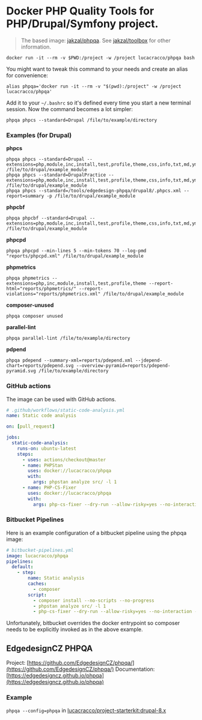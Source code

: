 # Docker PHP Quality Tools for PHP/Drupal/Symfony project.

> The based image: [jakzal/phpqa](https://github.com/jakzal/phpqa).
> See [jakzal/toolbox](https://github.com/jakzal/toolbox) for other information.

```shell
docker run -it --rm -v $PWD:/project -w /project lucacracco/phpqa bash
```

You might want to tweak this command to your needs and create an alias for convenience:

```shell
alias phpqa='docker run -it --rm -v "$(pwd):/project" -w /project lucacracco/phpqa'
```

Add it to your `~/.bashrc` so it's defined every time you start a new terminal session.
Now the command becomes a lot simpler:

```shell
phpqa phpcs --standard=Drupal /file/to/example/directory
```

### Examples (for Drupal)

**phpcs**
```shell
phpqa phpcs --standard=Drupal --extensions=php,module,inc,install,test,profile,theme,css,info,txt,md,yml /file/to/drupal/example_module
phpqa phpcs --standard=DrupalPractice --extensions=php,module,inc,install,test,profile,theme,css,info,txt,md,yml /file/to/drupal/example_module
phpqa phpcs --standard=/tools/edgedesign-phpqa/drupal8/.phpcs.xml --report=summary -p /file/to/drupal/example_module
```

**phpcbf**
```shell    
phpqa phpcbf --standard=Drupal --extensions=php,module,inc,install,test,profile,theme,css,info,txt,md,yml /file/to/drupal/example_module
```

**phpcpd**
```shell    
phpqa phpcpd --min-lines 5 --min-tokens 70 --log-pmd "reports/phpcpd.xml" /file/to/drupal/example_module
```

**phpmetrics**
```shell
phpqa phpmetrics --extensions=php,inc,module,install,test,profile,theme --report-html="reports/phpmetrics/" --report-violations="reports/phpmetrics.xml" /file/to/drupal/example_module
```

**composer-unused**
```shell
phpqa composer unused
````

**parallel-lint**
```shell
phpqa parallel-lint /file/to/example/directory
````

**pdpend**
```shell
phpqa pdepend --summary-xml=reports/pdepend.xml --jdepend-chart=reports/pdepend.svg --overview-pyramid=reports/pdepend-pyramid.svg /file/to/example/directory
```

### GitHub actions

The image can be used with GitHub actions.

```yaml
# .github/workflows/static-code-analysis.yml
name: Static code analysis

on: [pull_request]

jobs:
  static-code-analysis:
    runs-on: ubuntu-latest
    steps:
      - uses: actions/checkout@master
      - name: PHPStan
        uses: docker://lucacracco/phpqa
        with:
          args: phpstan analyze src/ -l 1
      - name: PHP-CS-Fixer
        uses: docker://lucacracco/phpqa
        with:
          args: php-cs-fixer --dry-run --allow-risky=yes --no-interaction --ansi fix
```

### Bitbucket Pipelines

Here is an example configuration of a bitbucket pipeline using the phpqa image:

```yaml
# bitbucket-pipelines.yml
image: lucacracco/phpqa
pipelines:
  default:
    - step:
        name: Static analysis
        caches:
          - composer
        script:
          - composer install --no-scripts --no-progress
          - phpstan analyze src/ -l 1
          - php-cs-fixer --dry-run --allow-risky=yes --no-interaction --ansi fix
```

Unfortunately, bitbucket overrides the docker entrypoint so composer needs to be
explicitly invoked as in the above example.


## EdgedesignCZ PHPQA

Project: [https://github.com/EdgedesignCZ/phpqa/](https://github.com/EdgedesignCZ/phpqa/)
Documentation: [https://edgedesigncz.github.io/phpqa](https://edgedesigncz.github.io/phpqa)

### Example

`phpqa --config=phpqa` in [lucacracco/project-starterkit:drupal-8.x](https://github.com/lucacracco/project-starterkit)
